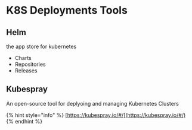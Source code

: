 # K8S Deployments Tools

## Helm

the app store for kubernetes

* Charts
* Repositories
* Releases



## Kubespray

An open-source tool for deplyoing and managing Kubernetes Clusters

{% hint style="info" %}
[https://kubespray.io/#/](https://kubespray.io/#/)
{% endhint %}



